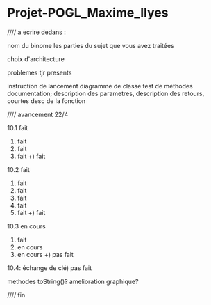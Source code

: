# Projet-POGL_Maxime_Ilyes
////
a ecrire dedans :

nom du binome
les parties du sujet que vous avez traitées

choix d'architecture

problemes tjr presents




instruction de lancement
diagramme de classe
test de méthodes
documentation; description des parametres, description des retours, courtes desc de la fonction

////
avancement 22/4

10.1 fait

1) fait
2) fait
3) fait
+) fait

10.2 fait

1) fait
2) fait
3) fait
4) fait
5) fait
+) fait

10.3 en cours

1) fait
2) en cours
3) en cours
+) pas fait

10.4: échange de clé) pas fait

methodes toString()?
amelioration graphique?

////
fin
